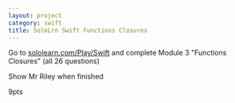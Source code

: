```yaml
---
layout: project
category: swift
title: SoloLrn Swift Functions Closures
---
```


Go to [sololearn.com/Play/Swift](https://www.sololearn.com/Play/Swift) and complete Module 3 "Functions Closures" (all 26 questions)

Show Mr Riley when finished

9pts
